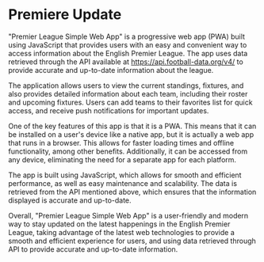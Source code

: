 # Premiere Update
"Premier League Simple Web App" is a progressive web app (PWA) built using JavaScript that provides users with an easy and convenient way to access information about the English Premier League. The app uses data retrieved through the API available at https://api.football-data.org/v4/ to provide accurate and up-to-date information about the league.

The application allows users to view the current standings, fixtures, and also provides detailed information about each team, including their roster and upcoming fixtures. Users can add teams to their favorites list for quick access, and receive push notifications for important updates.

One of the key features of this app is that it is a PWA. This means that it can be installed on a user's device like a native app, but it is actually a web app that runs in a browser. This allows for faster loading times and offline functionality, among other benefits. Additionally, it can be accessed from any device, eliminating the need for a separate app for each platform.

The app is built using JavaScript, which allows for smooth and efficient performance, as well as easy maintenance and scalability. The data is retrieved from the API mentioned above, which ensures that the information displayed is accurate and up-to-date.

Overall, "Premier League Simple Web App" is a user-friendly and modern way to stay updated on the latest happenings in the English Premier League, taking advantage of the latest web technologies to provide a smooth and efficient experience for users, and using data retrieved through API to provide accurate and up-to-date information.
